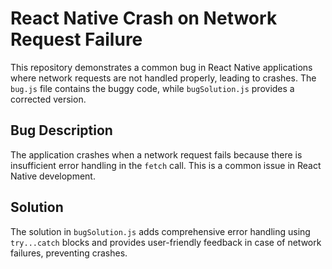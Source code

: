 # React Native Crash on Network Request Failure

This repository demonstrates a common bug in React Native applications where network requests are not handled properly, leading to crashes. The `bug.js` file contains the buggy code, while `bugSolution.js` provides a corrected version.

## Bug Description

The application crashes when a network request fails because there is insufficient error handling in the `fetch` call.  This is a common issue in React Native development.

## Solution

The solution in `bugSolution.js` adds comprehensive error handling using `try...catch` blocks and provides user-friendly feedback in case of network failures, preventing crashes.
